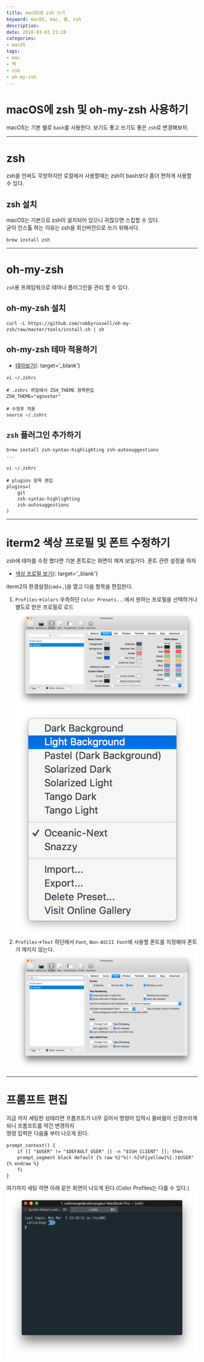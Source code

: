 ```yaml
---
title: macOS에 zsh 쓰기
keyword: macOS, mac, 쉘, zsh
description: 
date: 2018-03-03 21:20
categories:
- macOS
tags:
- mac
- 맥
- zsh
- oh-my-zsh
---
```

# macOS에 zsh 및 oh-my-zsh 사용하기
macOS는 기본 쉘로 `bash`를 사용한다. 보기도 좋고 쓰기도 좋은 `zsh`로 변경해보자.

---

# zsh
zsh을 안써도 무방하지만 로컬에서 사용할때는 zsh이 bash보다 좀더 편하게 사용할 수 있다.

## zsh 설치
macOS는 기본으로 zsh이 설치되어 있으니 귀찮으면 스킵할 수 있다.  
굳이 인스톨 하는 이유는 zsh을 최신버전으로 쓰기 위해서다.
```shell
brew install zsh
```

---

# oh-my-zsh
`zsh`용 프레임워크로 테마나 플러그인을 관리 할 수 있다.

## oh-my-zsh 설치
```shell
curl -L https://github.com/robbyrussell/oh-my-zsh/raw/master/tools/install.sh | sh
```

## oh-my-zsh 테마 적용하기
- [테마보기](https://github.com/robbyrussell/oh-my-zsh/wiki/External-themes 'oh-my-zsh 테마 보러가기'){: target='_blank'}

```shell
vi ~/.zshrc

# .zshrc 파일에서 ZSH_THEME 항목편집
ZSH_THEME="agnoster"

# 수정후 적용
source ~/.zshrc
```

## `zsh` 플러그인 추가하기
```shell
brew install zsh-syntax-highlighting zsh-autosuggestions
...

vi ~/.zshrc

# plugins 항목 편집
plugins=(
    git
    zsh-syntax-highlighting
    zsh-autosuggestions
)
```

---

# iterm2 색상 프로필 및 폰트 수정하기
zsh에 테마를 수정 했다면 기본 폰트로는 화면이 깨져 보일거다. 폰트 관련 설정을 하자

- [색상 프로필 보기](http://iterm2colorschemes.com 'iterm 색상 프로필 보러가기'){: target='_blank'}

iterm2의 환경설정(`cmd`+`,`)을 열고 다음 항목을 편집한다.
1. `Profiles`->`Colors` 우측하단 `Color Presets...`에서 원하는 프로필을 선택하거나 별도로 받은 프로필로 로드
![Colors 탭](/assets/post_img/mac/2018-03-03-zsh1.png)
![Profiles 선택](/assets/post_img/mac/2018-03-03-zsh2.png)
2. `Profiles`->`Text` 하단에서 `Font`, `Non-ASCII Font`에 사용할 폰트를 지정해야 폰트가 깨지지 않는다.
![Font 선택](/assets/post_img/mac/2018-03-03-zsh3.png)

---

# 프롬프트 편집
지금 까지 세팅한 상태라면 프롬프트가 너무 길어서 명령어 입력시 줄바뀜이 신경쓰이게 되니 프롬프트를 약간 변경하자  
명령 입력은 다음줄 부터 나오게 된다.
```shell
prompt_context() {
    if [[ "$USER" != "$DEFAULT_USER" || -n "$SSH_CLIENT" ]]; then
    prompt_segment black default {% raw %}"%(!.%{%F{yellow}%}.)$USER"{% endraw %}
    fi
}
```

여기까지 세팅 하면 아래 같은 화면이 나오게 된다.(Color Profiles는 다를 수 있다.)
![설정완료 화면](/assets/post_img/mac/2018-03-03-zsh4.png)
